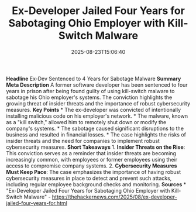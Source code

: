 ﻿---
title: "Ex-Developer Jailed Four Years for Sabotaging Ohio Employer with Kill-Switch Malware"
date: "2025-08-23T15:06:40"
category: "Markets"
summary: ""
slug: "exdeveloper jailed four years for sabotaging ohio employer w"
source_urls:
  - "https://thehackernews.com/2025/08/ex-developer-jailed-four-years-for.html"
seo:
  title: "Ex-Developer Jailed Four Years for Sabotaging Ohio Employer with Kill-Switch Malware | Hash n Hedge"
  description: ""
  keywords: ["news", "markets", "brief"]
---
**Headline** Ex-Dev Sentenced to 4 Years for Sabotage Malware  **Summary Meta Description** A former software developer has been sentenced to four years in prison after being found guilty of using kill-switch malware to sabotage his Ohio employer's systems. The conviction highlights the growing threat of insider threats and the importance of robust cybersecurity measures.  **Key Points**  * The ex-developer was convicted of intentionally installing malicious code on his employer's network. * The malware, known as a "kill switch," allowed him to remotely shut down or modify the company's systems. * The sabotage caused significant disruptions to the business and resulted in financial losses. * The case highlights the risks of insider threats and the need for companies to implement robust cybersecurity measures.  **Short Takeaways**  1. **Insider Threats on the Rise**: This conviction serves as a reminder that insider threats are becoming increasingly common, with employees or former employees using their access to compromise company systems. 2. **Cybersecurity Measures Must Keep Pace**: The case emphasizes the importance of having robust cybersecurity measures in place to detect and prevent such attacks, including regular employee background checks and monitoring.  **Sources** * "Ex-Developer Jailed Four Years for Sabotaging Ohio Employer with Kill-Switch Malware" - https://thehackernews.com/2025/08/ex-developer-jailed-four-years-for.html 
